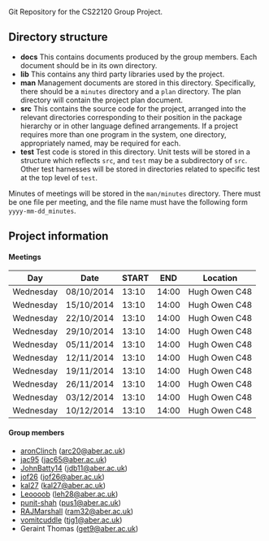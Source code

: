 Git Repository for the CS22120 Group Project.

Directory structure
-------------------
- **docs** This contains documents produced by the group members. Each document should be in its own directory.
- **lib** This contains any third party libraries used by the project.
- **man** Management documents are stored in this directory. Specifically, there should be a `minutes` directory and a `plan` directory. The plan directory will contain the project plan document.
- **src** This contains the source code for the project, arranged into the relevant directories corresponding to their position in the package hierarchy or in other language defined arrangements. If a project requires more than one program in the system, one directory, appropriately named, may be required for each.
- **test** Test code is stored in this directory. Unit tests will be stored in a structure which reflects `src`, and `test` may be a subdirectory of `src`. Other test harnesses will be stored in directories related to specific test at the top level of `test`.

Minutes of meetings will be stored in the `man/minutes` directory. There must be one file per meeting, and the file name must have the following form `yyyy-mm-dd_minutes`.

Project information
-------------------

#### Meetings ####

| Day       | Date       | START | END   | Location      |
| --------- | ---------- | ----- | ----- | ------------- |
| Wednesday | 08/10/2014 | 13:10 | 14:00 | Hugh Owen C48 |
| Wednesday | 15/10/2014 | 13:10 | 14:00 | Hugh Owen C48 |
| Wednesday | 22/10/2014 | 13:10 | 14:00 | Hugh Owen C48 |
| Wednesday | 29/10/2014 | 13:10 | 14:00 | Hugh Owen C48 |
| Wednesday | 05/11/2014 | 13:10 | 14:00 | Hugh Owen C48 |
| Wednesday | 12/11/2014 | 13:10 | 14:00 | Hugh Owen C48 |
| Wednesday | 19/11/2014 | 13:10 | 14:00 | Hugh Owen C48 |
| Wednesday | 26/11/2014 | 13:10 | 14:00 | Hugh Owen C48 |
| Wednesday | 03/12/2014 | 13:10 | 14:00 | Hugh Owen C48 |
| Wednesday | 10/12/2014 | 13:10 | 14:00 | Hugh Owen C48 |

#### Group members ####

- [aronClinch](https://github.com/aronClinch) (arc20@aber.ac.uk)
- [jac95](https://github.com/jac95) (jac65@aber.ac.uk)
- [JohnBatty14](https://github.com/JohnBatty14) (jdb11@aber.ac.uk)
- [jof26](https://github.com/jof26) (jof26@aber.ac.uk)
- [kal27](https://github.com/kal27) (kal27@aber.ac.uk)
- [Leoooob](https://github.com/Leoooob) (leh28@aber.ac.uk)
- [punit-shah](https://github.com/punit-shah) (pus1@aber.ac.uk)
- [RAJMarshall](https://github.com/RAJMarshall) (ram32@aber.ac.uk)
- [vomitcuddle](https://github.com/vomitcuddle) (tjg1@aber.ac.uk)
- Geraint Thomas (get9@aber.ac.uk)

